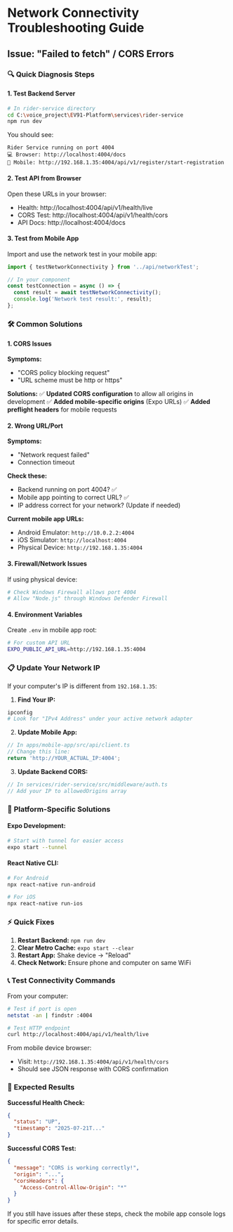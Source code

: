 # Network Connectivity Troubleshooting Guide

## Issue: "Failed to fetch" / CORS Errors

### 🔍 **Quick Diagnosis Steps**

#### 1. **Test Backend Server**
```bash
# In rider-service directory
cd C:\voice_project\EV91-Platform\services\rider-service
npm run dev
```

You should see:
```
Rider Service running on port 4004
💻 Browser: http://localhost:4004/docs
📱 Mobile: http://192.168.1.35:4004/api/v1/register/start-registration
```

#### 2. **Test API from Browser**
Open these URLs in your browser:
- Health: http://localhost:4004/api/v1/health/live
- CORS Test: http://localhost:4004/api/v1/health/cors
- API Docs: http://localhost:4004/docs

#### 3. **Test from Mobile App**
Import and use the network test in your mobile app:
```javascript
import { testNetworkConnectivity } from '../api/networkTest';

// In your component
const testConnection = async () => {
  const result = await testNetworkConnectivity();
  console.log('Network test result:', result);
};
```

### 🛠️ **Common Solutions**

#### **1. CORS Issues**
**Symptoms:** 
- "CORS policy blocking request"
- "URL scheme must be http or https"

**Solutions:**
✅ **Updated CORS configuration** to allow all origins in development
✅ **Added mobile-specific origins** (Expo URLs)
✅ **Added preflight headers** for mobile requests

#### **2. Wrong URL/Port**
**Symptoms:**
- "Network request failed"
- Connection timeout

**Check these:**
- Backend running on port 4004? ✅
- Mobile app pointing to correct URL? ✅
- IP address correct for your network? (Update if needed)

**Current mobile app URLs:**
- Android Emulator: `http://10.0.2.2:4004`
- iOS Simulator: `http://localhost:4004`
- Physical Device: `http://192.168.1.35:4004`

#### **3. Firewall/Network Issues**
If using physical device:
```bash
# Check Windows Firewall allows port 4004
# Allow "Node.js" through Windows Defender Firewall
```

#### **4. Environment Variables**
Create `.env` in mobile app root:
```bash
# For custom API URL
EXPO_PUBLIC_API_URL=http://192.168.1.35:4004
```

### 📋 **Update Your Network IP**

If your computer's IP is different from `192.168.1.35`:

1. **Find Your IP:**
```bash
ipconfig
# Look for "IPv4 Address" under your active network adapter
```

2. **Update Mobile App:**
```javascript
// In apps/mobile-app/src/api/client.ts
// Change this line:
return 'http://YOUR_ACTUAL_IP:4004';
```

3. **Update Backend CORS:**
```javascript
// In services/rider-service/src/middleware/auth.ts
// Add your IP to allowedOrigins array
```

### 🔧 **Platform-Specific Solutions**

#### **Expo Development:**
```bash
# Start with tunnel for easier access
expo start --tunnel
```

#### **React Native CLI:**
```bash
# For Android
npx react-native run-android

# For iOS  
npx react-native run-ios
```

### ⚡ **Quick Fixes**

1. **Restart Backend:** `npm run dev`
2. **Clear Metro Cache:** `expo start --clear`
3. **Restart App:** Shake device → "Reload"
4. **Check Network:** Ensure phone and computer on same WiFi

### 📞 **Test Connectivity Commands**

From your computer:
```bash
# Test if port is open
netstat -an | findstr :4004

# Test HTTP endpoint
curl http://localhost:4004/api/v1/health/live
```

From mobile device browser:
- Visit: `http://192.168.1.35:4004/api/v1/health/cors`
- Should see JSON response with CORS confirmation

### 🎯 **Expected Results**

**Successful Health Check:**
```json
{
  "status": "UP",
  "timestamp": "2025-07-21T..."
}
```

**Successful CORS Test:**
```json
{
  "message": "CORS is working correctly!",
  "origin": "...",
  "corsHeaders": {
    "Access-Control-Allow-Origin": "*"
  }
}
```

If you still have issues after these steps, check the mobile app console logs for specific error details.
